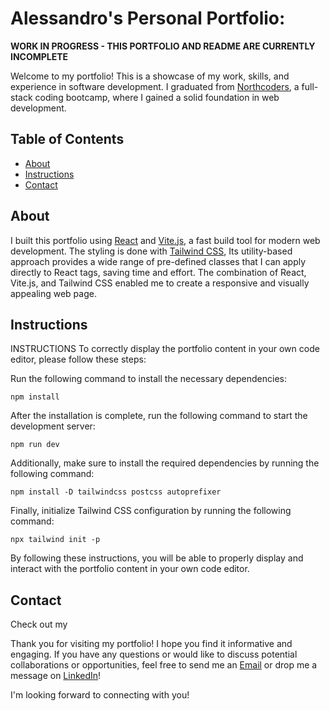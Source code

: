 # Alessandro's Personal Portfolio:

**WORK IN PROGRESS - THIS PORTFOLIO AND README ARE CURRENTLY INCOMPLETE**

Welcome to my portfolio! This is a showcase of my work, skills, and experience in software development. I graduated from [Northcoders](https://www.northcoders.com/), a full-stack coding bootcamp, where I gained a solid foundation in web development.

## Table of Contents

- [About](#about)
- [Instructions](#instructions)
- [Contact](#contact)


## About
I built this portfolio using [React](https://reactjs.org/) and [Vite.js](https://vitejs.dev/), a fast build tool for modern web development. The styling is done with [Tailwind CSS](https://tailwindcss.com/), Its utility-based approach provides a wide range of pre-defined classes that I can apply directly to React tags, saving time and effort. 
The combination of React, Vite.js, and Tailwind CSS enabled me to create a responsive and visually appealing web page.


## Instructions

INSTRUCTIONS
To correctly display the portfolio content in your own code editor, please follow these steps:

Run the following command to install the necessary dependencies:
```console
npm install
```

After the installation is complete, run the following command to start the development server:
```console
npm run dev
```

Additionally, make sure to install the required dependencies by running the following command:
```console
npm install -D tailwindcss postcss autoprefixer
```
Finally, initialize Tailwind CSS configuration by running the following command:
```console
npx tailwind init -p
```

By following these instructions, you will be able to properly display and interact with the portfolio content in your own code editor.


## Contact

Check out my 



Thank you for visiting my portfolio! I hope you find it informative and engaging. If you have any questions or would like to discuss potential collaborations or opportunities, feel free to send me an [Email](mailto:alessandrofrondini@gmail.com) or drop me a message on [LinkedIn](https://www.linkedin.com/in/alefrondini/)!

I'm looking forward to connecting with you!
